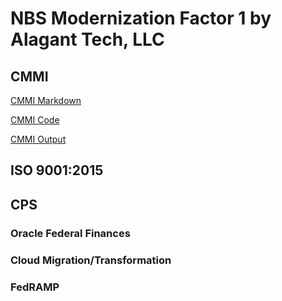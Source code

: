 # NBS Modernization Factor 1 by Alagant Tech, LLC

## CMMI 
[CMMI Markdown](https://github.com/ericaosta/alagant/blob/main/CMMI.md)

[CMMI Code](https://github.com/ericaosta/alagant/blob/main/CMMI.Rmd)

[CMMI Output](https://github.com/ericaosta/alagant/blob/main/cmmi_2021_sam_ML3_ML4_ML5_world.xlsx)


## ISO 9001:2015


## CPS


### Oracle Federal Finances


### Cloud Migration/Transformation


### FedRAMP
